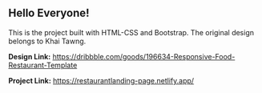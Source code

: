 ## Hello Everyone!

This is the project built with HTML-CSS and Bootstrap. 
The original design belongs to Khai Tawng.



**Design Link:** https://dribbble.com/goods/196634-Responsive-Food-Restaurant-Template


**Project Link:** https://restaurantlanding-page.netlify.app/
